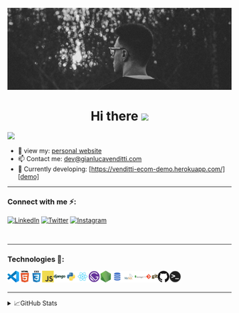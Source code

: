 [![Header](https://raw.githubusercontent.com/GianlucaVend/ecomver1demo/master/images/lucavend.jpg "Header")](https://gianlucavenditti.com/)

<h1 align="center">Hi there <img src="https://raw.githubusercontent.com/MartinHeinz/MartinHeinz/master/wave.gif" width="28px">
</h1>

<img src="https://readme-typing-svg.herokuapp.com?color=%2344A3F7&lines=Gianluca+Venditti;Fullstack+developer;Always+learning+new+things;"></a>
- 🔭 view my: [personal website][website]
- 📫 Contact me: [dev@gianlucavenditti.com][email]
- 🌱 Currently developing: [https://venditti-ecom-demo.herokuapp.com/][demo]

---

### Connect with me ⚡:

[![LinkedIn][linkedin-shield]][linkedin-url]
[![Twitter][twitter-shield]][twitter-url]
[![Instagram][instagram-shield]][insta-url]

<!--
[<img align="left" alt="gianlucavenditti.com" width="22px" src="https://raw.githubusercontent.com/iconic/open-iconic/master/svg/globe.svg" />][website]
[<img align="left" alt="vendittiIT | LinkedIn" width="22px" src="https://cdn.jsdelivr.net/npm/simple-icons@v3/icons/linkedin.svg" />][linkedin]
[<img align="left" alt="vendittiIT | Instagram" width="22px" src="https://cdn.jsdelivr.net/npm/simple-icons@v3/icons/instagram.svg" />][instagram]
-->


<br />

---

### Technologies 🚀:

[<img align="left" alt="Visual Studio Code" width="26px" src="https://raw.githubusercontent.com/github/explore/80688e429a7d4ef2fca1e82350fe8e3517d3494d/topics/visual-studio-code/visual-studio-code.png" />][website]
[<img align="left" alt="HTML5" width="26px" src="https://raw.githubusercontent.com/github/explore/80688e429a7d4ef2fca1e82350fe8e3517d3494d/topics/html/html.png" />][website]
[<img align="left" alt="CSS3" width="26px" src="https://raw.githubusercontent.com/github/explore/80688e429a7d4ef2fca1e82350fe8e3517d3494d/topics/css/css.png" />][website]
[<img align="left" alt="JavaScript" width="26px" src="https://raw.githubusercontent.com/github/explore/80688e429a7d4ef2fca1e82350fe8e3517d3494d/topics/javascript/javascript.png" />][website]
[<img align="left" alt="Django" width="26px" src="https://raw.githubusercontent.com/github/explore/80688e429a7d4ef2fca1e82350fe8e3517d3494d/topics/django/django.png" />][website]
[<img align="left" alt="Python" width="26px" src="https://raw.githubusercontent.com/github/explore/80688e429a7d4ef2fca1e82350fe8e3517d3494d/topics/python/python.png" />][website]
[<img align="left" alt="React" width="26px" src="https://raw.githubusercontent.com/github/explore/80688e429a7d4ef2fca1e82350fe8e3517d3494d/topics/react/react.png" />][website]
[<img align="left" alt="Gatsby" width="26px" src="https://raw.githubusercontent.com/github/explore/e94815998e4e0713912fed477a1f346ec04c3da2/topics/gatsby/gatsby.png" />][website]
[<img align="left" alt="Node.js" width="26px" src="https://raw.githubusercontent.com/github/explore/80688e429a7d4ef2fca1e82350fe8e3517d3494d/topics/nodejs/nodejs.png" />][website]
[<img align="left" alt="SQL" width="26px" src="https://raw.githubusercontent.com/github/explore/80688e429a7d4ef2fca1e82350fe8e3517d3494d/topics/sql/sql.png" />][website]
[<img align="left" alt="MySQL" width="26px" src="https://raw.githubusercontent.com/github/explore/80688e429a7d4ef2fca1e82350fe8e3517d3494d/topics/mysql/mysql.png" />][website]
[<img align="left" alt="MongoDB" width="26px" src="https://raw.githubusercontent.com/github/explore/80688e429a7d4ef2fca1e82350fe8e3517d3494d/topics/mongodb/mongodb.png" />][website]
[<img align="left" alt="Git" width="26px" src="https://raw.githubusercontent.com/github/explore/80688e429a7d4ef2fca1e82350fe8e3517d3494d/topics/git/git.png" />][website]
[<img align="left" alt="GitHub" width="26px" src="https://raw.githubusercontent.com/github/explore/78df643247d429f6cc873026c0622819ad797942/topics/github/github.png" />][website]
[<img align="left" alt="Terminal" width="26px" src="https://raw.githubusercontent.com/github/explore/80688e429a7d4ef2fca1e82350fe8e3517d3494d/topics/terminal/terminal.png" />][website]

<br />
<br />

---

<details>
  
 <summary> &#x1f4c8;GitHub Stats</summary>

 <!-- ## &#x1f4c8; GitHub Stats -->

<a href="https://github.com/GianlucaVend/GianlucaVend">
  <img align="center" src="https://github-readme-stats.vercel.app/api/top-langs/?username=GianlucaVend&hide=java,html,tex&title_color=ffffff&text_color=c9cacc&icon_color=2bbc8a&bg_color=1d1f21&langs_count=3" />
</a>
<a href="https://github.com/GianlucaVend/GianlucaVend">
  <img align="center" src="https://github-readme-stats.vercel.app/api?username=GianlucaVend&show_icons=true&line_height=27&count_private=true&title_color=ffffff&text_color=c9cacc&icon_color=2bbc8a&bg_color=1d1f21" alt="Gianluca's GitHub Stats" />
</a>
<br />
<br />
<a href="https://github.com/GianlucaVend/ecomver1demo">
  <img align="center" src="https://github-readme-stats.vercel.app/api/pin/?username=GianlucaVend&repo=ecomver1demo&title_color=ffffff&text_color=c9cacc&icon_color=2bbc8a&bg_color=1d1f21" />
</a>    

<a href="https://github.com/GianlucaVend/photosharedemo">
  <img align="center" src="https://github-readme-stats.vercel.app/api/pin/?username=GianlucaVend&repo=photosharedemo&title_color=ffffff&text_color=c9cacc&icon_color=2bbc8a&bg_color=1d1f21" />
</a>    

</details>




[website]: https://gianlucavenditti.com/
[demo]: https://venditti-ecom-demo.herokuapp.com/
[email]: mailto:dev@gianlucavenditti.com
[instagram]: https://www.instagram.com/gianlucavend/
[linkedin]: https://www.linkedin.com/in/gianlucavenditti-/
[linkedin-shield]: https://img.shields.io/badge/-LinkedIn-black.svg?style=for-the-badge&logo=linkedin&colorB=555
[linkedin-url]: https://www.linkedin.com/in/gianlucavenditti-/
[twitter-shield]: https://img.shields.io/badge/-twitter-black.svg?style=for-the-badge&logo=Twitter&colorB=555
[twitter-url]: https://twitter.com/GianlucaVend
[instagram-shield]: https://img.shields.io/badge/-instagram-black.svg?style=for-the-badge&logo=instagram&colorB=555
[insta-url]: https://www.instagram.com/gianlucavend/
